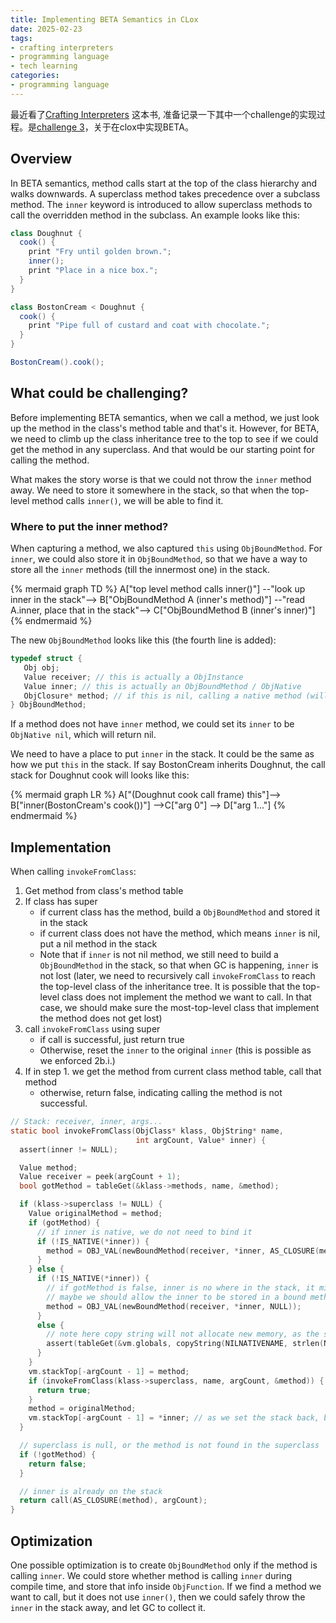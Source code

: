 ```yaml
---
title: Implementing BETA Semantics in CLox
date: 2025-02-23
tags:
- crafting interpreters
- programming language
- tech learning
categories:
- programming language
---
```

最近看了[Crafting Interpreters](https://www.craftinginterpreters.com/) 这本书, 准备记录一下其中一个challenge的实现过程。是[challenge 3](https://www.craftinginterpreters.com/superclasses.html#challenges)，关于在clox中实现BETA。

## Overview

In BETA semantics, method calls start at the top of the class hierarchy and walks downwards. A superclass method takes precedence over a subclass method. The `inner` keyword is introduced to allow superclass methods to call the overridden method in the subclass. An example looks like this:

```java
class Doughnut {
  cook() {
    print "Fry until golden brown.";
    inner();
    print "Place in a nice box.";
  }
}

class BostonCream < Doughnut {
  cook() {
    print "Pipe full of custard and coat with chocolate.";
  }
}

BostonCream().cook();
```

## What could be challenging?

Before implementing BETA semantics, when we call a method, we just look up the method in the class's method table and that's it. However, for BETA, we need to climb up the class inheritance tree to the top to see if we could get the method in any superclass. And that would be our starting point for calling the method.

What makes the story worse is that we could not throw the `inner` method away. We need to store it somewhere in the stack, so that when the top-level method calls `inner()`, we will be able to find it.

### Where to put the inner method?

When capturing a method, we also captured `this` using `ObjBoundMethod`. For `inner`, we could also store it in `ObjBoundMethod`, so that we have a way to store all the `inner` methods (till the innermost one) in the stack.

{% mermaid graph TD %}
  A["top level method calls inner()"] --"look up inner in the stack"--> B["ObjBoundMethod A (inner's method)"] --"read A.inner, place that in the stack"--> C["ObjBoundMethod B (inner's inner)"]
{% endmermaid %}

The new `ObjBoundMethod` looks like this (the fourth line is added):

```c
typedef struct {
   Obj obj;
   Value receiver; // this is actually a ObjInstance
   Value inner; // this is actually an ObjBoundMethod / ObjNative
   ObjClosure* method; // if this is nil, calling a native method (will be explained in Implementation session)
} ObjBoundMethod;
```

If a method does not have `inner` method, we could set its `inner` to be `ObjNative nil`, which will return nil.

We need to have a place to put `inner` in the stack. It could be the same as how we put `this` in the stack. If say BostonCream inherits Doughnut, the call stack for Doughnut cook will looks like this:

{% mermaid graph LR %}
  A["(Doughnut cook call frame) this"]--> B["inner(BostonCream's cook())"] -->C["arg 0"] --> D["arg 1..."]
{% endmermaid %}

## Implementation

When calling `invokeFromClass`:

1. Get method from class's method table
2. If class has super
   - if current class has the method, build a `ObjBoundMethod` and stored it in the stack
   - if current class does not have the method, which means `inner` is nil, put a nil method in the stack
   - Note that if `inner` is not nil method, we still need to build a `ObjBoundMethod` in the stack, so that when GC is happening, `inner` is not lost (later, we need to recursively call `invokeFromClass` to reach the top-level class of the inheritance tree. It is possible that the top-level class does not implement the method we want to call. In that case, we should make sure the most-top-level class that implement the method does not get lost)
3. call `invokeFromClass` using super
   - if call is successful, just return true
   - Otherwise, reset the `inner` to the original `inner` (this is possible as we enforced 2b.i.)
4. If in step 1. we get the method from current class method table, call that method
   - otherwise, return false, indicating calling the method is not successful.

```c
// Stack: receiver, inner, args...
static bool invokeFromClass(ObjClass* klass, ObjString* name,
                            int argCount, Value* inner) {
  assert(inner != NULL);

  Value method;
  Value receiver = peek(argCount + 1);
  bool gotMethod = tableGet(&klass->methods, name, &method);

  if (klass->superclass != NULL) {
    Value originalMethod = method;
    if (gotMethod) {
      // if inner is native, we do not need to bind it
      if (!IS_NATIVE(*inner)) {
        method = OBJ_VAL(newBoundMethod(receiver, *inner, AS_CLOSURE(method)));
      }
    } else {
      if (!IS_NATIVE(*inner)) {
        // if gotMethod is false, inner is no where in the stack, it might subject to gc
        // maybe we should allow the inner to be stored in a bound method that has nativenil as the method of the bound method
        method = OBJ_VAL(newBoundMethod(receiver, *inner, NULL));
      }
      else {
        // note here copy string will not allocate new memory, as the string is already in the string table
        assert(tableGet(&vm.globals, copyString(NILNATIVENAME, strlen(NILNATIVENAME)), &method)); 
      }
    }
    vm.stackTop[-argCount - 1] = method;
    if (invokeFromClass(klass->superclass, name, argCount, &method)) {
      return true;
    }
    method = originalMethod;
    vm.stackTop[-argCount - 1] = *inner; // as we set the stack back, bound method we created might be gc-ed
  }

  // superclass is null, or the method is not found in the superclass
  if (!gotMethod) {
    return false;
  }

  // inner is already on the stack
  return call(AS_CLOSURE(method), argCount);
}
```

## Optimization

One possible optimization is to create `ObjBoundMethod` only if the method is calling `inner`. We could store whether method is calling `inner` during compile time, and store that info inside `ObjFunction`. If we find a method we want to call, but it does not use `inner()`, then we could safely throw the `inner` in the stack away, and let GC to collect it.
